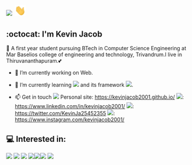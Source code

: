 # <img src="https://img.icons8.com/doodle/100/000000/hello--v1.png"/> <img src="https://raw.githubusercontent.com/ABSphreak/ABSphreak/master/gifs/Hi.gif" width="30px">
## :octocat: I'm Kevin Jacob



🙌 A first year student pursuing BTech in Computer Science Engineering at Mar Baselios college of engineering and technology, Trivandrum.I live in       Thiruvananthapuram.💕

- 🔭 I’m currently working on Web.

- 🌱 I’m currently learning <img src="https://img.icons8.com/color/48/000000/javascript.png"/> and its framework <img src="https://img.icons8.com/cute-clipart/64/000000/react-native.png"/>.

- 📫 Get in touch
<img src="https://img.icons8.com/fluent/35/000000/globe.png"/> Personal site: https://kevinjacob2001.github.io/
<img src="https://img.icons8.com/fluent/35/000000/linkedin-2.png"/>: https://www.linkedin.com/in/kevinjacob2001/
<img src="https://img.icons8.com/fluent/35/000000/twitter.png"/>: https://twitter.com/KevinJa25452355
<img src="https://img.icons8.com/fluent/35/000000/instagram-new.png"/>: https://www.instagram.com/kevinjacob2001/
## :computer: Interested in:

  <img src="https://img.icons8.com/color/48/000000/html-5.png"/> <img src="https://img.icons8.com/color/48/000000/css3.png"/> <img src="https://img.icons8.com/dusk/64/000000/javascript.png"/> <img src="https://img.icons8.com/color/48/000000/bootstrap.png"/><img src="https://img.icons8.com/officel/54/000000/react.png"/><img src="https://img.icons8.com/color/48/000000/nodejs.png"/>
<img src="https://img.icons8.com/color/48/000000/mongodb.png"/>
